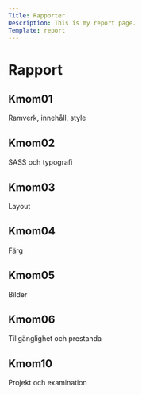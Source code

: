 ```yaml
---
Title: Rapporter
Description: This is my report page.
Template: report
---
```


Rapport
==========================

<div class="kmom-box">
    <h2>Kmom01</h2>
    <div class="headline-box"></div>
    <p>Ramverk, innehåll, style</p>
    <a href="report/reports/kmom01">
        <i class="far fa-arrow-alt-circle-right"></i>
    </a>
</div>

<div class="kmom-box">
    <h2>Kmom02</h2>
    <div class="headline-box"></div>
    <p>SASS och typografi</p>
    <a href="report/reports/kmom02">
        <i class="far fa-arrow-alt-circle-right"></i>
    </a>
</div>

<div class="kmom-box">
    <h2>Kmom03</h2>
    <div class="headline-box"></div>
    <p>Layout</p>
    <a href="report/reports/kmom03">
        <i class="far fa-arrow-alt-circle-right"></i>
    </a>
</div>

<div class="kmom-box">
    <h2>Kmom04</h2>
    <div class="headline-box"></div>
    <p>Färg</p>
    <a href="report/reports/kmom04">
        <i class="far fa-arrow-alt-circle-right"></i>
    </a>
</div>

<div class="kmom-box">
    <h2>Kmom05</h2>
    <div class="headline-box"></div>
    <p>Bilder</p>
    <a href="report/reports/kmom05">
        <i class="far fa-arrow-alt-circle-right"></i>
    </a>
</div>

<div class="kmom-box">
    <h2>Kmom06</h2>
    <div class="headline-box"></div>
    <p>Tillgänglighet och prestanda</p>
    <a href="report/reports/kmom06">
        <i class="far fa-arrow-alt-circle-right"></i>
    </a>
</div>

<div class="kmom-box project">
    <h2>Kmom10</h2>
    <div class="headline-box"></div>
    <p>Projekt och examination</p>
    <a href="report/reports/kmom10">
        <i class="far fa-arrow-alt-circle-right"></i>
    </a>
</div>
